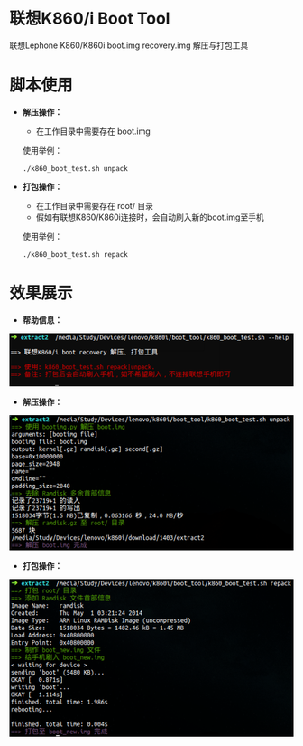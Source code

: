 # 联想K860/i Boot Tool

联想Lephone K860/K860i boot.img recovery.img 解压与打包工具

# 脚本使用

*   **解压操作：**

    +   在工作目录中需要存在 boot.img

    使用举例：

        ./k860_boot_test.sh unpack


*   **打包操作：**

    +   在工作目录中需要存在 root/ 目录
    +   假如有联想K860/K860i连接时，会自动刷入新的boot.img至手机

    使用举例：

        ./k860_boot_test.sh repack

# 效果展示

*   **帮助信息：**

![unpack](https://raw.githubusercontent.com/scue/k860_boot_tool/shots/shots/help.png)

*   **解压操作：**

![unpack](https://raw.githubusercontent.com/scue/k860_boot_tool/shots/shots/unpack.png)

*   **打包操作：**

![repack](https://raw.githubusercontent.com/scue/k860_boot_tool/shots/shots/repack.png)
